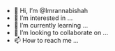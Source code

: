 - 👋 Hi, I’m @Imrannabishah
- 👀 I’m interested in ...
- 🌱 I’m currently learning ...
- 💞️ I’m looking to collaborate on ...
- 📫 How to reach me ...

<!---
Imrannabishah/Imrannabishah is a ✨ special ✨ repository because its `README.md` (this file) appears on your GitHub profile.
You can click the Preview link to take a look at your changes.
--->
